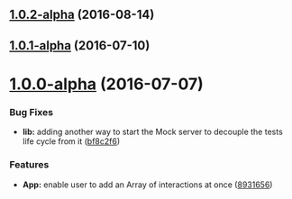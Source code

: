 <a name="1.0.2-alpha"></a>
## [1.0.2-alpha](https://github.com/pact-foundation/pact-js-mocha/compare/1.0.1-alpha...v1.0.2-alpha) (2016-08-14)



<a name="1.0.1-alpha"></a>
## [1.0.1-alpha](https://github.com/pact-foundation/pact-js-mocha/compare/v1.0.0-alpha...1.0.1-alpha) (2016-07-10)



<a name="1.0.0-alpha"></a>
# [1.0.0-alpha](https://github.com/pact-foundation/pact-js-mocha/compare/bf8c2f6...v1.0.0-alpha) (2016-07-07)


### Bug Fixes

* **lib:** adding another way to start the Mock server to decouple the tests life cycle from it ([bf8c2f6](https://github.com/pact-foundation/pact-js-mocha/commit/bf8c2f6))


### Features

* **App:** enable user to add an Array of interactions at once ([8931656](https://github.com/pact-foundation/pact-js-mocha/commit/8931656))



